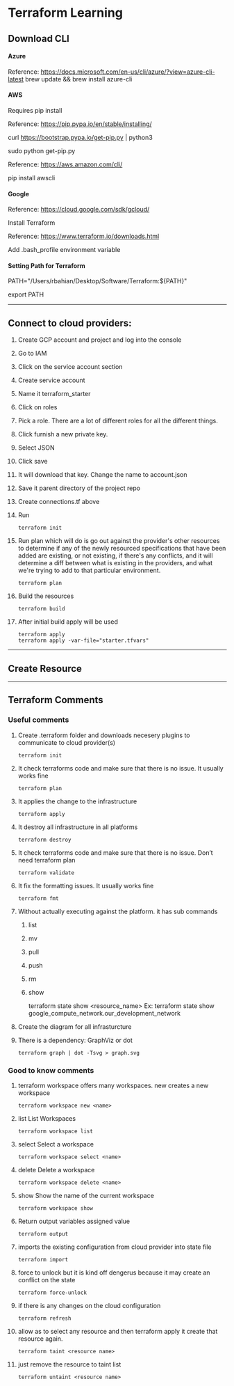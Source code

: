 # Terraform Learning

## Download CLI

#### Azure

Reference: https://docs.microsoft.com/en-us/cli/azure/?view=azure-cli-latest
brew update && brew install azure-cli

#### AWS

Requires pip install

Reference: https://pip.pypa.io/en/stable/installing/

curl https://bootstrap.pypa.io/get-pip.py | python3

sudo python get-pip.py

Reference: https://aws.amazon.com/cli/

pip install awscli

#### Google

Reference: https://cloud.google.com/sdk/gcloud/

Install Terraform

Reference: https://www.terraform.io/downloads.html

Add .bash_profile environment variable

#### Setting Path for Terraform

PATH="/Users/rbahian/Desktop/Software/Terraform:${PATH}"

export PATH


****
## Connect to cloud providers:

1.	Create GCP account and project and log into the console 

1.	Go to IAM 

1.	Click on the service account section

1.	Create service account

1.	Name it terraform_starter

1.	Click on roles

1.	Pick a role. There are a lot of different roles for all the different things.

1.	Click furnish a new private key. 

1.	Select JSON 

1.	Click save 

1.	It will download that key. Change the name to account.json

1.	Save it parent directory of the project repo

1.	Create connections.tf above 

1. 	Run

		terraform init


1.	Run plan which will do is go out against the provider's other resources to determine if any of the newly resourced specifications that have been added are existing, or not existing, if there's any conflicts, and it will determine a diff between what is existing in the providers, and what we're trying to add to that particular environment.

		terraform plan


1.	Build the resources 

		terraform build

1.	After initial build apply will be used

		terraform apply
		terraform apply -var-file="starter.tfvars"

***
## Create Resource 


***

## Terraform Comments 

### Useful comments  
1.	Create .terraform folder and downloads necesery plugins to communicate to cloud provider(s)

		terraform init
1.	It check terraforms code and make sure that there is no issue. It usually works fine

		terraform plan

1.	It applies the change to the infrastructure 

		terraform apply

1.	It destroy all infrastructure in all platforms

		terraform destroy

1.	It check terraforms code and make sure that there is no issue. Don’t need terraform plan

		terraform validate

1.	It fix the formatting issues. It usually works fine

		terraform fmt

1.	Without actually executing against the platform. it has sub commands

	1.	list

	1.	mv
	
	1.	pull
	
	1.	push
	
	1.	rm
	
	1.	show

		terraform state show <resource_name>
		Ex: terraform state show google_compute_network.our_development_network

1.	Create the diagram for all infrasturcture

11.	There is a dependency: GraphViz or dot
	
		terraform graph | dot -Tsvg > graph.svg
	 

### Good to know comments

1.	terraform workspace offers many workspaces. new	creates a new workspace 

		terraform workspace new <name>

1.	list 	List Workspaces

		terraform workspace list 

1.	select 	Select a workspace

		terraform workspace select <name>

1.	delete 	Delete a workspace

		terraform workspace delete <name>

1.	show 	Show the name of the current workspace

		terraform workspace show
 
1.	Return output variables assigned value

		terraform output

1.	imports the existing configuration from cloud provider into state file 

		terraform import

1.	force to unlock but it is kind off dengerus because it may create an conflict on the state

		terraform force-unlock

1.	if there is any changes on the cloud configuration 

		terraform refresh

1.	allow as to select any resource and then terraform apply it create that resource again. 

		terraform taint <resource name>

1.	just remove the resource to taint list

		terraform untaint <resource name>






